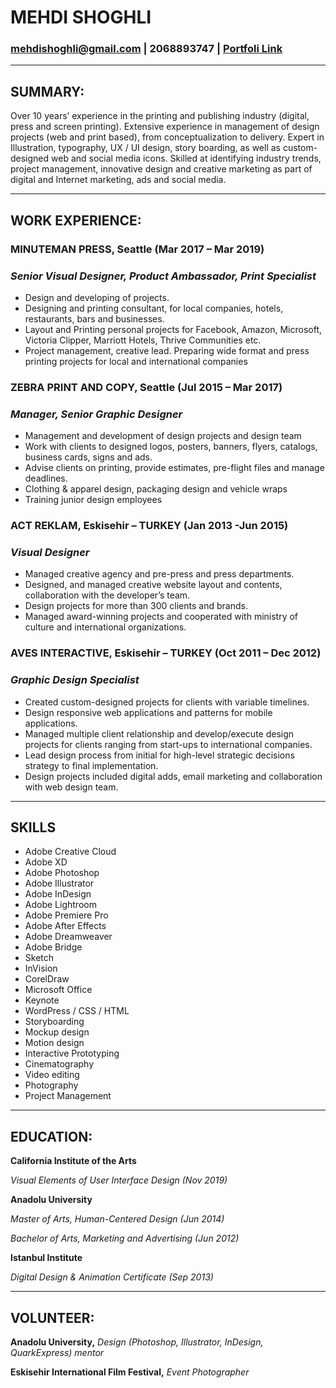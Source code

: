 # MEHDI SHOGHLI

### **mehdishoghli@gmail.com | 2068893747 | [Portfoli Link](www.mehdishoghli.com)**
---

## SUMMARY:

Over 10 years’ experience in the printing and publishing industry (digital, press and screen printing). 
Extensive experience in management of design projects (web and print based), from conceptualization to delivery. 
Expert in Illustration, typography, UX / UI design, story boarding, as well as custom-designed web and social media icons. 
Skilled at identifying industry trends, project management, innovative design and creative marketing as part of digital and Internet marketing, ads and social media.

---

## WORK EXPERIENCE:

### MINUTEMAN PRESS, Seattle (Mar 2017 – Mar 2019)
### *Senior Visual Designer, Product Ambassador, Print Specialist*

- Design and developing of projects.
- Designing and printing consultant, for local companies, hotels, restaurants, bars and businesses.
- Layout and Printing personal projects for Facebook, Amazon, Microsoft, Victoria Clipper, Marriott Hotels, Thrive Communities etc.
- Project management, creative lead. Preparing wide format and press printing projects for local and international companies



### ZEBRA PRINT AND COPY, Seattle (Jul 2015 – Mar 2017)
### *Manager, Senior Graphic Designer*

- Management and development of design projects and design team
- Work with clients to designed logos, posters, banners, flyers, catalogs, business cards, signs and ads.
- Advise clients on printing, provide estimates, pre-flight files and manage deadlines.
- Clothing & apparel design, packaging design and vehicle wraps
- Training junior design employees

### ACT REKLAM, Eskisehir – TURKEY (Jan 2013 -Jun 2015)
### *Visual Designer*

- Managed creative agency and pre-press and press departments.
- Designed, and managed creative website layout and contents, collaboration with the developer’s team.
- Design projects for more than 300 clients and brands.
- Managed award-winning projects and cooperated with ministry of culture and international organizations.

### AVES INTERACTIVE, Eskisehir – TURKEY (Oct 2011 – Dec 2012)
### *Graphic Design Specialist*

- Created custom-designed projects for clients with variable timelines.
- Design responsive web applications and patterns for mobile applications.
- Managed multiple client relationship and develop/execute design projects for clients ranging from start-ups to international companies.
- Lead design process from initial for high-level strategic decisions strategy to final implementation. 
- Design projects included digital adds, email marketing and collaboration with web design team.

---

## SKILLS

- Adobe Creative Cloud 
- Adobe XD
- Adobe Photoshop
- Adobe Illustrator 
- Adobe InDesign 
- Adobe Lightroom 
- Adobe Premiere Pro 
- Adobe After Effects
- Adobe Dreamweaver
- Adobe Bridge
- Sketch
- InVision 
- CorelDraw
- Microsoft Office 
- Keynote
- WordPress / CSS / HTML
- Storyboarding
- Mockup design
- Motion design
- Interactive Prototyping
- Cinematography
- Video editing
- Photography
- Project Management 

---

## EDUCATION:

**California Institute of the Arts**

*Visual Elements of User Interface Design (Nov 2019)*

**Anadolu University**

*Master of Arts, Human-Centered Design (Jun 2014)*

*Bachelor of Arts, Marketing and Advertising (Jun 2012)*

**Istanbul Institute**

*Digital Design & Animation Certificate (Sep 2013)*

---

## VOLUNTEER:

**Anadolu University,** *Design (Photoshop, Illustrator, InDesign, QuarkExpress) mentor*

**Eskisehir International Film Festival,** *Event Photographer*
